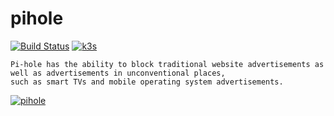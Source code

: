 # pihole

[![Build Status](https://jenkins.tino.sh/buildStatus/icon?job=k8s.pihole%2Fmaster)](https://jenkins.tino.sh/job/k8s.pihole/job/master/)
[![k3s](https://img.shields.io/badge/run%20on%20-Raspberry%20Pi-red)](https://gist.github.com/tinoschroeter/fd4c254e93b2fd0c0b584bdcf756e95f)

```
Pi-hole has the ability to block traditional website advertisements as well as advertisements in unconventional places, 
such as smart TVs and mobile operating system advertisements.
```

[![pihole](https://i0.wp.com/pi-hole.net/wp-content/uploads/2018/12/dashboard.png)](https://pi-hole.net/)
